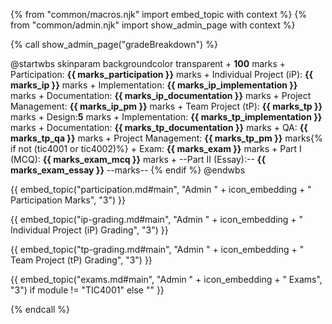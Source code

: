 {% from "common/macros.njk" import embed_topic with context %}
{% from "common/admin.njk" import show_admin_page with context %}

{% call show_admin_page("gradeBreakdown") %}
<div id="main">

<puml name="gradeBreakdown.png">
@startwbs
skinparam backgroundcolor transparent
+ <b><color:red>100</color></b> marks
 + Participation: <b><color:red>{{ marks_participation }}</color></b> marks
 + Individual Project (iP): <b><color:red>{{ marks_ip }}</color></b> marks
  + Implementation: <b><color:red>{{ marks_ip_implementation }}</color></b> marks
  + Documentation: <b><color:red>{{ marks_ip_documentation }}</color></b> marks
  + Project Management: <b><color:red>{{ marks_ip_pm }}</color></b> marks
 + Team Project (tP): <b><color:red>{{ marks_tp }}</color></b> marks
  + Design:<b><color:red>5</color></b> marks
  + Implementation: <b><color:red>{{ marks_tp_implementation }}</color></b> marks
  + Documentation: <b><color:red>{{ marks_tp_documentation }}</color></b> marks
  + QA: <b><color:red>{{ marks_tp_qa }}</color></b> marks
  + Project Management: <b><color:red>{{ marks_tp_pm }}</color></b> marks{% if not (tic4001 or tic4002)%}
 + Exam: <b><color:red>{{ marks_exam }}</color></b> marks
  + Part I (MCQ): <b><color:red>{{ marks_exam_mcq }}</color></b> marks
  + --Part II (Essay):-- <b><color:red>{{ marks_exam_essay }}</color></b> --marks-- {% endif %}
@endwbs
</puml>

{{ embed_topic("participation.md#main", "Admin " + icon_embedding + " Participation Marks", "3") }}
<p/>
{{ embed_topic("ip-grading.md#main", "Admin " + icon_embedding + " Individual Project (iP) Grading", "3") }}
<p/>
{{ embed_topic("tp-grading.md#main", "Admin " + icon_embedding + " Team Project (tP) Grading", "3") }}
<p/>
{{ embed_topic("exams.md#main", "Admin " + icon_embedding + " Exams", "3") if module != "TIC4001" else "" }}

</div>

{% endcall %}
